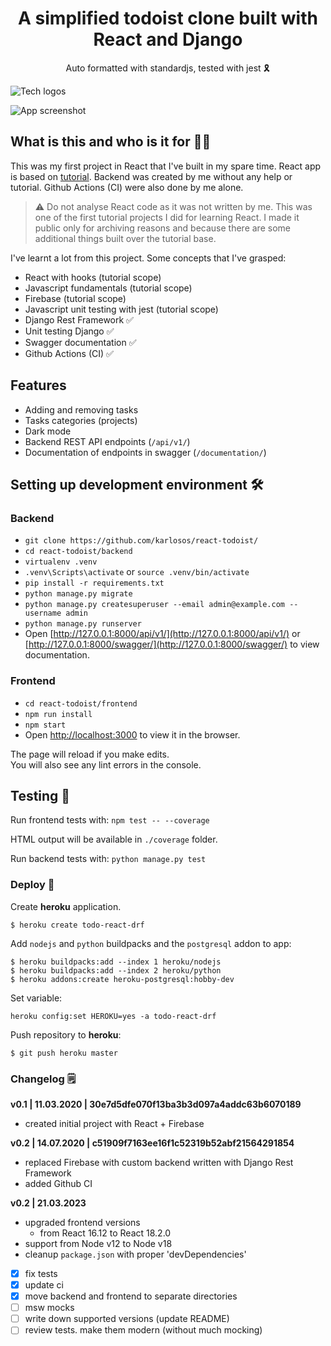 
<h1 align="center">A simplified todoist clone built with React and Django</h1>

<div align="center">Auto formatted with standardjs, tested with jest 🎗</div>

![Tech logos](https://i.imgur.com/s457QRL.png)

![App screenshot](https://i.imgur.com/OctvesO.png)

## What is this and who is it for 🤷‍♀️

This was my first project in React that I've built in my spare time. React app is based on [tutorial](https://www.youtube.com/watch?v=hT3j87FMR6M). Backend was created by me without any help or tutorial. Github Actions (CI) were also done by me alone. 

> ⚠️ Do not analyse React code as it was not written by me. This was one of the first tutorial projects I did for learning React. I made it public only for archiving reasons and because there are some additional things built over the tutorial base.

I've learnt a lot from this project. Some concepts that I've grasped:
- React with hooks (tutorial scope)
- Javascript fundamentals (tutorial scope)
- Firebase (tutorial scope)
- Javascript unit testing with jest (tutorial scope)
- Django Rest Framework ✅
- Unit testing Django ✅
- Swagger documentation ✅
- Github Actions (CI) ✅

## Features

- Adding and removing tasks
- Tasks categories (projects)
- Dark mode
- Backend REST API endpoints (`/api/v1/`)
- Documentation of endpoints in swagger (`/documentation/`)

## Setting up development environment 🛠

### Backend
- `git clone https://github.com/karlosos/react-todoist/`
- `cd react-todoist/backend`
- `virtualenv .venv`
- `.venv\Scripts\activate` or `source .venv/bin/activate`
- `pip install -r requirements.txt`
- `python manage.py migrate`
- `python manage.py createsuperuser --email admin@example.com --username admin`
- `python manage.py runserver`
- Open [http://127.0.0.1:8000/api/v1/](http://127.0.0.1:8000/api/v1/) or [http://127.0.0.1:8000/swagger/](http://127.0.0.1:8000/swagger/) to view documentation.

### Frontend
- `cd react-todoist/frontend`
- `npm run install`
- `npm start`
- Open [http://localhost:3000](http://localhost:3000) to view it in the browser.

The page will reload if you make edits.<br />
You will also see any lint errors in the console.


## Testing 🚥

Run frontend tests with: ```npm test -- --coverage```

HTML output will be available in `./coverage` folder.

Run backend tests with: ```python manage.py test```


### Deploy 🚀

Create **heroku** application. 

```
$ heroku create todo-react-drf 
```

Add `nodejs` and `python` buildpacks and the `postgresql` addon to app:

```
$ heroku buildpacks:add --index 1 heroku/nodejs
$ heroku buildpacks:add --index 2 heroku/python
$ heroku addons:create heroku-postgresql:hobby-dev
```

Set variable:

```
heroku config:set HEROKU=yes -a todo-react-drf
```

Push repository to **heroku**:

```
$ git push heroku master
```

### Changelog 🗒️

**v0.1 | 11.03.2020 | 30e7d5dfe070f13ba3b3d097a4addc63b6070189**

- created initial project with React + Firebase

**v0.2 | 14.07.2020 | c51909f7163ee16f1c52319b52abf21564291854**

- replaced Firebase with custom backend written with Django Rest Framework
- added Github CI

**v0.2 | 21.03.2023**

- upgraded frontend versions
    - from React 16.12 to React 18.2.0
- support from Node v12 to Node v18
- cleanup `package.json` with proper 'devDependencies'

- [x] fix tests
- [x] update ci
- [x] move backend and frontend to separate directories
- [ ] msw mocks
- [ ] write down supported versions (update README)
- [ ] review tests. make them modern (without much mocking)